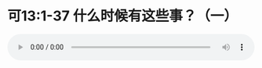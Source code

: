 # 可13:1-37 什么时候有这些事？（一）

<audio style="width: 100%;" preload="false" controls controlslist="nodownload"><source src="//cdn.wechat.edu.pl/audio/mp3/old/27560.mp3" type="audio/mpeg">Your browser does not support the audio element.</audio>



